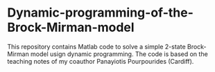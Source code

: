 # Dynamic-programming-of-the-Brock-Mirman-model
This repository contains Matlab code to solve a simple 2-state Brock-Mirman model usign dynamic programming. The code is based on the teaching notes of my coauthor Panayiotis Pourpourides (Cardiff).  
